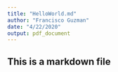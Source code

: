 ```yaml
---
title: "HelloWorld.md"
author: "Francisco Guzman"
date: "4/22/2020"
output: pdf_document
---
```


## This is a markdown file
